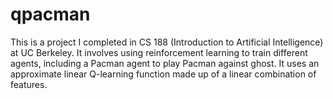 # qpacman

This is a project I completed in CS 188 (Introduction to Artificial Intelligence) at UC Berkeley. It involves using reinforcement learning to train different agents, including a Pacman agent to play Pacman against ghost. It uses an approximate linear Q-learning function made up of a linear combination of features. 
